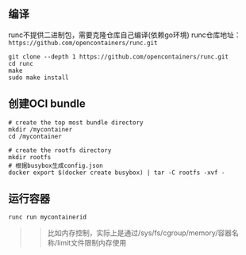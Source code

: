 ## 编译

runc不提供二进制包，需要克隆仓库自己编译(依赖go环境)
runc仓库地址： `https://github.com/opencontainers/runc.git`

```
git clone --depth 1 https://github.com/opencontainers/runc.git
cd runc
make
sudo make install
```


## 创建OCI bundle

```
# create the top most bundle directory
mkdir /mycontainer
cd /mycontainer

# create the rootfs directory
mkdir rootfs
# 根据busybox生成config.json
docker export $(docker create busybox) | tar -C rootfs -xvf -
```



## 运行容器

`runc run mycontainerid`


>> 比如内存控制，实际上是通过/sys/fs/cgroup/memory/容器名称/limit文件限制内存使用